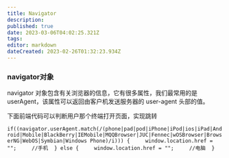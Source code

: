 ```yaml
---
title: Navigator
description: 
published: true
date: 2023-03-06T04:02:25.321Z
tags: 
editor: markdown
dateCreated: 2023-02-26T01:32:23.934Z
---
```


### navigator对象

navigator 对象包含有关浏览器的信息，它有很多属性，我们最常用的是 userAgent，该属性可以返回由客户机发送服务器的 user-agent 头部的值。

下面前端代码可以判断用户那个终端打开页面，实现跳转

`if((navigator.userAgent.match(/(phone|pad|pod|iPhone|iPod|ios|iPad|Android|Mobile|BlackBerry|IEMobile|MQQBrowser|JUC|Fennec|wOSBrowser|BrowserNG|WebOS|Symbian|Windows Phone)/i))) {     window.location.href = "";     //手机  } else {     window.location.href = "";     //电脑  }`